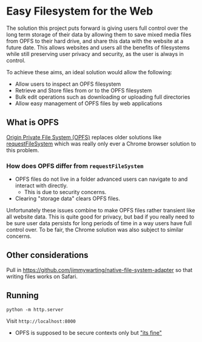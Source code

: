 # Easy Filesystem for the Web

The solution this project puts forward is giving users full control over the long term storage of their data by allowing them to save mixed media files from OPFS to their hard drive, and share this data with the website at a future date. This allows websites and users all the benefits of filesystems while still preserving user privacy and security, as the user is always in control.

To achieve these aims, an ideal solution would allow the following:
- Allow users to inspect an OPFS filesystem
- Retrieve and Store files from or to the OPFS filesystem
- Bulk edit operations such as downloading or uploading full directories
- Allow easy management of OPFS files by web applications


## What is OPFS

[Origin Private File System (OPFS)](https://developer.mozilla.org/en-US/docs/Web/API/File_System_API/Origin_private_file_system) replaces older solutions like [requestFileSystem](https://developer.mozilla.org/en-US/docs/Web/API/Window/requestFileSystem) which was really only ever a Chrome browser solution to this problem.

### How does OPFS differ from `requestFileSystem`

- OPFS files do not live in a folder advanced users can navigate to and interact with directly.
	- This is due to security concerns.
- Clearing "storage data" clears OPFS files.

Unfortunately these issues combine to make OPFS files rather transient like all website data. This is quite good for privacy, but bad if you really need to be sure user data persists for long periods of time in a way users have full control over. To be fair, the Chrome solution was also subject to similar concerns.

## Other considerations

Pull in https://github.com/jimmywarting/native-file-system-adapter
so that writing files works on Safari.

## Running


```
python -m http.server
```

Visit `http://localhost:8000`

- OPFS is supposed to be secure contexts only but ["its fine"](https://developer.mozilla.org/en-US/docs/Web/Security/Secure_Contexts#when_is_a_context_considered_secure)
